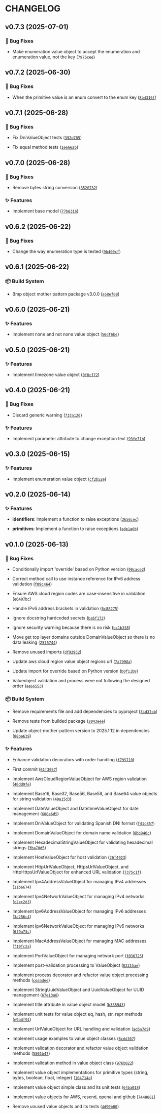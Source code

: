 # CHANGELOG

<!-- version list -->

## v0.7.3 (2025-07-01)

### 🐛 Bug Fixes

- Make enumeration value object to accept the enumeration and enumeration value, not the key
  ([`7975cee`](https://github.com/adriamontoto/value-object-pattern/commit/7975ceecec5e6cfe726dcf9de7879cbd70728ce8))


## v0.7.2 (2025-06-30)

### 🐛 Bug Fixes

- When the primitive value is an enum convert to the enum key
  ([`8b4316f`](https://github.com/adriamontoto/value-object-pattern/commit/8b4316f158e6d015f279ad183187259f199e215a))


## v0.7.1 (2025-06-28)

### 🐛 Bug Fixes

- Fix DniValueObject tests
  ([`392d785`](https://github.com/adriamontoto/value-object-pattern/commit/392d785b6bda3728f7d07489401326a19de80f14))

- Fix equal method tests
  ([`1ee662b`](https://github.com/adriamontoto/value-object-pattern/commit/1ee662b5b194cdd26b3589fe5db77ff71073cc67))


## v0.7.0 (2025-06-28)

### 🐛 Bug Fixes

- Remove bytes string conversion
  ([`8520732`](https://github.com/adriamontoto/value-object-pattern/commit/8520732319ba8e3702312ec8af3d8ec2bf00c091))

### ✨ Features

- Implement base model
  ([`77b6316`](https://github.com/adriamontoto/value-object-pattern/commit/77b6316a8f3eb4d3937a24c96672ef680a86d844))


## v0.6.2 (2025-06-22)

### 🐛 Bug Fixes

- Change the way enumeration type is tested
  ([`9b400cf`](https://github.com/adriamontoto/value-object-pattern/commit/9b400cfc15719e70393eeccbd921daf1e463a8bb))


## v0.6.1 (2025-06-22)

### 📦 Build System

- Bmp object mother pattern package v3.0.0
  ([`ab8ef08`](https://github.com/adriamontoto/value-object-pattern/commit/ab8ef0841bf7c1217bcf827adfa7e0e7126da8ef))


## v0.6.0 (2025-06-21)

### ✨ Features

- Implement none and not none value object
  ([`56df6be`](https://github.com/adriamontoto/value-object-pattern/commit/56df6be41b18b5d5bf79237ab8e0ac30fcd65de2))


## v0.5.0 (2025-06-21)

### ✨ Features

- Implement timezone value object
  ([`0f8cf72`](https://github.com/adriamontoto/value-object-pattern/commit/0f8cf72f096aa681e269854ad65384de0ace2f12))


## v0.4.0 (2025-06-21)

### 🐛 Bug Fixes

- Discard generic warning
  ([`733a126`](https://github.com/adriamontoto/value-object-pattern/commit/733a1262ebdec453862f7f330256eab6e7386ecc))

### ✨ Features

- Implement parameter attribute to change exception text
  ([`93fe71b`](https://github.com/adriamontoto/value-object-pattern/commit/93fe71bb1946ea2b1917f14506d9ad7c27c55fbf))


## v0.3.0 (2025-06-15)

### ✨ Features

- Implement enumeration value object
  ([`cf2b52e`](https://github.com/adriamontoto/value-object-pattern/commit/cf2b52ef9b42efddb9d7c18c27886a1554d339ad))


## v0.2.0 (2025-06-14)

### ✨ Features

- **identifiers**: Implement a function to raise exceptions
  ([`3656cec`](https://github.com/adriamontoto/value-object-pattern/commit/3656cecc1432a494e3629f00308398bdf3a74e6c))

- **primitives**: Implement a function to raise exceptions
  ([`ade1a0b`](https://github.com/adriamontoto/value-object-pattern/commit/ade1a0b151f491b2133f50047a66fe3eb46a873d))


## v0.1.0 (2025-06-13)

### 🐛 Bug Fixes

- Conditionally import 'override' based on Python version
  ([`90cace2`](https://github.com/adriamontoto/value-object-pattern/commit/90cace272f18e31071457c45714dcfa2a8d9e742))

- Correct method call to use instance reference for IPv6 address validation
  ([`f09c464`](https://github.com/adriamontoto/value-object-pattern/commit/f09c4641cfebade033780f6c8b43674b01ff906b))

- Ensure AWS cloud region codes are case-insensitive in validation
  ([`e6407bc`](https://github.com/adriamontoto/value-object-pattern/commit/e6407bc6ad35d7bc990c2c3aa82739b86a1cac23))

- Handle IPv6 address brackets in validation
  ([`6c88275`](https://github.com/adriamontoto/value-object-pattern/commit/6c88275c2fdd4f9c9fd66061b912d32d82550efa))

- Ignore docstring hardcoded secrets
  ([`ba6f172`](https://github.com/adriamontoto/value-object-pattern/commit/ba6f17271382a0ec6e2fd91f3de36b12abb462ec))

- Ignore security warning because there is no risk
  ([`bc1b358`](https://github.com/adriamontoto/value-object-pattern/commit/bc1b358314f17edc6d3251be4d23e9edb87a747c))

- Move get top layer domains outside DomainValueObject so there is no data leaking
  ([`2575744`](https://github.com/adriamontoto/value-object-pattern/commit/2575744b7f0324dcf98cd2ffab6f78f3b58497f2))

- Remove unused imports
  ([`df92952`](https://github.com/adriamontoto/value-object-pattern/commit/df9295270aa18f56e273f05fb135467afad106f9))

- Update aws cloud region value object regions url
  ([`7a7998a`](https://github.com/adriamontoto/value-object-pattern/commit/7a7998a9f655e8ad4a13d95ada2049e5836f7c26))

- Update import for override based on Python version
  ([`b0f11b8`](https://github.com/adriamontoto/value-object-pattern/commit/b0f11b8fcd953da73906713426289581ab6d28a1))

- Valueobject validation and process were not following the designed order
  ([`ae66553`](https://github.com/adriamontoto/value-object-pattern/commit/ae665532136cc8abba33b2548cee9ab46e3bef2b))

### 📦 Build System

- Remove requirements file and add dependencies to pyproject
  ([`34d37cb`](https://github.com/adriamontoto/value-object-pattern/commit/34d37cbf2380f9791f306fbbe761083e69d568ab))

- Remove tests from builded package
  ([`2043eee`](https://github.com/adriamontoto/value-object-pattern/commit/2043eee4589e03540b0d25356d08d9f3c870015d))

- Update object-mother-pattern version to 2025.1.12 in dependencies
  ([`88ba639`](https://github.com/adriamontoto/value-object-pattern/commit/88ba639128a9e65c0dca2104353cc13f43c27bdc))

### ✨ Features

- Enhance validation decorators with order handling
  ([`f799710`](https://github.com/adriamontoto/value-object-pattern/commit/f799710d79db6172895440588e67d9ae71e1cfa6))

- First commit
  ([`61f3057`](https://github.com/adriamontoto/value-object-pattern/commit/61f3057a3ed59fef7501f6735d1e2ff17a4fd818))

- Implement AwsCloudRegionValueObject for AWS region validation
  ([`46dd9fe`](https://github.com/adriamontoto/value-object-pattern/commit/46dd9fe1c2a6f6b30efde8ba5efd51bf843a2bee))

- Implement Base16, Base32, Base56, Base58, and Base64 value objects for string validation
  ([`40a15d3`](https://github.com/adriamontoto/value-object-pattern/commit/40a15d38d0cc10d7d2c2b7650187dbf67bdea893))

- Implement DateValueObject and DatetimeValueObject for date management
  ([`688a6d5`](https://github.com/adriamontoto/value-object-pattern/commit/688a6d5595cf46dffbbb5395b56e54ad58122ab8))

- Implement DniValueObject for validating Spanish DNI format
  ([`f41c857`](https://github.com/adriamontoto/value-object-pattern/commit/f41c85771e795a466767ea86a7461d779cf1d17c))

- Implement DomainValueObject for domain name validation
  ([`6bb940c`](https://github.com/adriamontoto/value-object-pattern/commit/6bb940cb2d0ef901ddf016108bc9e38780e9024e))

- Implement HexadecimalStringValueObject for validating hexadecimal strings
  ([`3ba70d5`](https://github.com/adriamontoto/value-object-pattern/commit/3ba70d5a2f7c2e8255b3d3fb06d737d09314e519))

- Implement HostValueObject for host validation
  ([`26f4923`](https://github.com/adriamontoto/value-object-pattern/commit/26f49232b6810e3102867d325baf021d94c716fb))

- Implement HttpUrlValueObject, HttpsUrlValueObject, and HttpHttpsUrlValueObject for enhanced URL
  validation
  ([`7375c1f`](https://github.com/adriamontoto/value-object-pattern/commit/7375c1fe8ce69cc88d212890a1b30cd4872d77b7))

- Implement Ipv4AddressValueObject for managing IPv4 addresses
  ([`11b6674`](https://github.com/adriamontoto/value-object-pattern/commit/11b66740c6f3ec1ebf5939fba8f176712d2010b1))

- Implement Ipv4NetworkValueObject for managing IPv4 networks
  ([`c2ec2d3`](https://github.com/adriamontoto/value-object-pattern/commit/c2ec2d35e1e5aea12d9cebbb366e5ec84092cd40))

- Implement Ipv6AddressValueObject for managing IPv6 addresses
  ([`3a256c4`](https://github.com/adriamontoto/value-object-pattern/commit/3a256c4b272abc00382d995421ff6e2d4d6910f9))

- Implement Ipv6NetworkValueObject for managing IPv6 networks
  ([`6f9a73c`](https://github.com/adriamontoto/value-object-pattern/commit/6f9a73ce6d851a97f76c7c3377c96d3de179739b))

- Implement MacAddressValueObject for managing MAC addresses
  ([`f10fc2a`](https://github.com/adriamontoto/value-object-pattern/commit/f10fc2ace39ef955d4a3ffd3329e3648a13a07cc))

- Implement PortValueObject for managing network port
  ([`f036725`](https://github.com/adriamontoto/value-object-pattern/commit/f03672587464f4db07ec8c19b08fca4a20f26891))

- Implement post-validation processing to ValueObject
  ([`02315ae`](https://github.com/adriamontoto/value-object-pattern/commit/02315aecdd0313887587a28a98b9d415a6c4c99d))

- Implement process decorator and refactor value object processing methods
  ([`ceaadee`](https://github.com/adriamontoto/value-object-pattern/commit/ceaadeead02375775ed74d74b6466fa2a36c0440))

- Implement StringUuidValueObject and UuidValueObject for UUID management
  ([`67e13a8`](https://github.com/adriamontoto/value-object-pattern/commit/67e13a89d297a9ea5d41443fd0ce0fb3b7403ed5))

- Implement title attribute in value object model
  ([`b335943`](https://github.com/adriamontoto/value-object-pattern/commit/b33594303997c2f4283296a0f7f8887a66cbb13a))

- Implement unit tests for value object eq, hash, str, repr methods
  ([`e9b4f94`](https://github.com/adriamontoto/value-object-pattern/commit/e9b4f944637a15eb79055ae9f32aa11428645864))

- Implement UrlValueObject for URL handling and validation
  ([`ad6a7d9`](https://github.com/adriamontoto/value-object-pattern/commit/ad6a7d9e89fbb7d7e84d8d6588169989a37d7fa8))

- Implement usage examples to value object classes
  ([`8cdd307`](https://github.com/adriamontoto/value-object-pattern/commit/8cdd3074df5378d1e053a4ae2ab2fab85812da31))

- Implement validation decorator and refactor value object validation methods
  ([`5501b47`](https://github.com/adriamontoto/value-object-pattern/commit/5501b47e946cde87967abb6cb3e91b67674e1004))

- Implement validation method in value object class
  ([`976b022`](https://github.com/adriamontoto/value-object-pattern/commit/976b0226acfbb95632c262e430cecfd724caca64))

- Implement value object implementations for primitive types (string, bytes, boolean, float,
  integer)
  ([`104714e`](https://github.com/adriamontoto/value-object-pattern/commit/104714e0d457e3d455d661fc15115b5118cd8e35))

- Implement value object simple class and its unit tests
  ([`64ba018`](https://github.com/adriamontoto/value-object-pattern/commit/64ba018627dba67a34ce89f2bb8869cf02bae7d9))

- Implement value objects for AWS, resend, openai and github
  ([`7448881`](https://github.com/adriamontoto/value-object-pattern/commit/7448881645cadfdc3a401268164529b215eef78e))

- Remove unused value objects and its tests
  ([`4d90b80`](https://github.com/adriamontoto/value-object-pattern/commit/4d90b8008879f8c929e492b7ede480f2e7cc4581))
